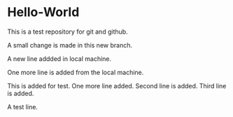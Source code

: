 # Hello-World
This is a test repository for git and github.

A small change is made in this new branch.

A new line addded in local machine.

One more line is added from the local machine.

This is added for test.
One more line added. Second line is added. Third line is added.

A test line.
